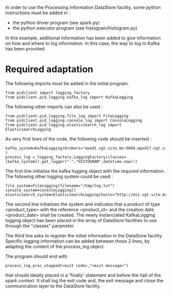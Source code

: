 In order to use the Processing Information DataStore facility, some python instructions must be added in :
- the python driver program (see spark.py)
- the python executor program (see histogram/histogram.py)

In this example, additional information has been added to give information on how and where to log information.  In this case, the way to log to Kafka has been provided.

# Required adaptation

The following imports must be added in the initial program.

	from pidclient import logging_factory
	from pidclient.pid_logging.kafka_log import KafkaLogging

The following other imports can also be used :

	from pidclient.pid_logging.file_log import FileLogging
	from pidclient.pid_logging.console_log import ConsoleLogging
	from pidclient.pid_logging.elasticsearch_log import ElasticsearchLogging

As very first lines of the code, the following code should be inserted :

	kafka_system=KafkaLogging(brokers="epod1.vgt.vito.be:6668,epod17.vgt.vito.be:6668",topic='pid_test2_es' )
    process_log = logging_factory.LoggingFactory(classes=[kafka_system]).get_logger("-","HISTOGRAM",datetime.now())

The first line initialize the kafka logging object with the required information. The following other logging system could be used :

	file_system=FileLogging(filename="/tmp/log.txt")
	console_system=ConsoleLogging()
	elasticsearch_system=ElasticsearchLogging(hosts="http://es1.vgt.vito.be:9200",index="index",type="product")

The second line initializes the system and indicates that a product of type 
<product_type> with the reference <product_id> and the creation date <product_date> shall be created.  The newly instanciated KafkaLogging logging object has been placed in the array of DataStore facilities to use through the "classes" parameter.

The third line asks to register the initial information in the DataStore facility.
Specific logging information can be added between those 2 lines, by adapting the content of the process_log object.

The program should end with 

	process_log.proc_stopped(<exit code>,"<exit message>")
	
that should ideally placed in a 'finally' statement and before the halt of the spark context.  It shall log the exit code and, the exit message and close the communication layer to the DataStore facility.



